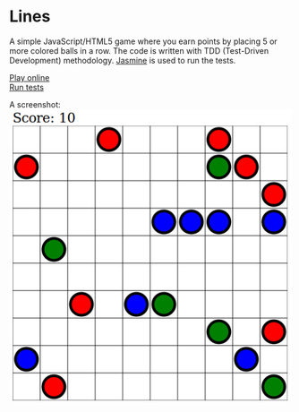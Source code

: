 # Lines

A simple JavaScript/HTML5 game where you earn points by placing 5 or more colored balls in a row. The code is written with TDD (Test-Driven Development) methodology. [Jasmine](http://jasmine.github.io/) is used to run the tests.

[Play online](http://newagebegins.github.io/lines/lines.html)  
[Run tests](http://newagebegins.github.io/lines/SpecRunner.html)

A screenshot:  
![Screenshot of the Lines game](screenshot.jpg)
